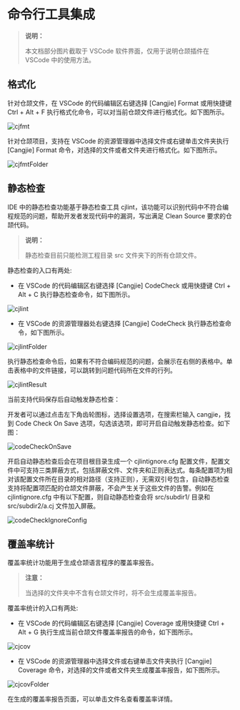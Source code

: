 
# 命令行工具集成

> **说明：**
> 
> 本文档部分图片截取于 VSCode 软件界面，仅用于说明仓颉插件在 VSCode 中的使用方法。

## 格式化

针对仓颉文件，在 VSCode 的代码编辑区右键选择 \[Cangjie\] Format 或用快捷键 Ctrl + Alt + F 执行格式化命令，可以对当前仓颉文件进行格式化。如下图所示。

![cjfmt](./images/cjfmt.PNG)

针对仓颉项目，支持在 VSCode 的资源管理器中选择文件或右键单击文件夹执行 \[Cangjie\] Format 命令，对选择的文件或者文件夹进行格式化。如下图所示。

![cjfmtFolder](./images/cjfmtFolder.PNG)

## 静态检查

IDE 中的静态检查功能基于静态检查工具 cjlint，该功能可以识别代码中不符合编程规范的问题，帮助开发者发现代码中的漏洞，写出满足 Clean Source 要求的仓颉代码。

> **说明：**
> 
> 静态检查目前只能检测工程目录 src 文件夹下的所有仓颉文件。

静态检查的入口有两处:

  * 在 VSCode 的代码编辑区右键选择 \[Cangjie\] CodeCheck 或用快捷键 Ctrl + Alt + C 执行静态检查命令，如下图所示。

![cjlint](./images/cjlint.PNG)

  * 在 VSCode 的资源管理器处右键选择 \[Cangjie\] CodeCheck 执行静态检查命令，如下图所示。

![cjlintFolder](./images/cjlintFolder.PNG)

执行静态检查命令后，如果有不符合编码规范的问题，会展示在右侧的表格中。单击表格中的文件链接，可以跳转到问题代码所在文件的行列。

![cjlintResult](./images/cjlintResult.PNG)

当前支持代码保存后自动触发静态检查：

开发者可以通过点击左下角齿轮图标，选择设置选项，在搜索栏输入 cangjie，找到 Code Check On Save 选项，勾选该选项，即可开启自动触发静态检查。如下图：

![codeCheckOnSave](./images/codeCheckOnSave.PNG)

开启自动静态检查后会在项目根目录生成一个 cjlintignore.cfg 配置文件，配置文件中可支持三类屏蔽方式，包括屏蔽文件、文件夹和正则表达式。每条配置项为相对该配置文件所在目录的相对路径（支持正则），无需双引号包含，自动静态检查支持将配置项匹配的仓颉文件屏蔽，不会产生关于这些文件的告警。例如在 cjlintignore.cfg 中有以下配置，则自动静态检查会将 src/subdir1/ 目录和 src/subdir2/a.cj 文件加入屏蔽。

![codeCheckIgnoreConfig](./images/codeCheckIgnoreConfig.PNG)

## 覆盖率统计

覆盖率统计功能用于生成仓颉语言程序的覆盖率报告。

> **注意：**
> 
> 当选择的文件夹中不含有仓颉文件时，将不会生成覆盖率报告。

覆盖率统计的入口有两处:

  * 在 VSCode 的代码编辑区右键选择 \[Cangjie\] Coverage 或用快捷键 Ctrl + Alt + G 执行生成当前仓颉文件覆盖率报告的命令，如下图所示。

![cjcov](./images/cjcov.PNG)

  * 在 VSCode 的资源管理器中选择文件或右键单击文件夹执行 \[Cangjie\] Coverage 命令，对选择的文件或者文件夹生成覆盖率报告，如下图所示。

![cjcovFolder](./images/cjcovFolder.PNG)

在生成的覆盖率报告页面，可以单击文件名查看覆盖率详情。